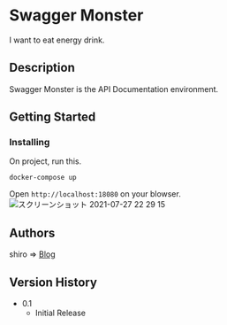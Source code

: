 # Swagger Monster
I want to eat energy drink.
## Description
Swagger Monster is the API Documentation environment.
## Getting Started
### Installing
On project, run this.
```
docker-compose up
```
Open `http://localhost:18080` on your blowser.
![スクリーンショット 2021-07-27 22 29 15](https://user-images.githubusercontent.com/27280734/127164443-f24a57d8-108e-42fd-87b0-107fc236e4bb.png)
## Authors
shiro => [Blog](https://shiro-secret-base.com)
## Version History
- 0.1
  - Initial Release
